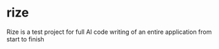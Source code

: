 # rize
Rize is a test project for full AI code writing of an entire application from start to finish
